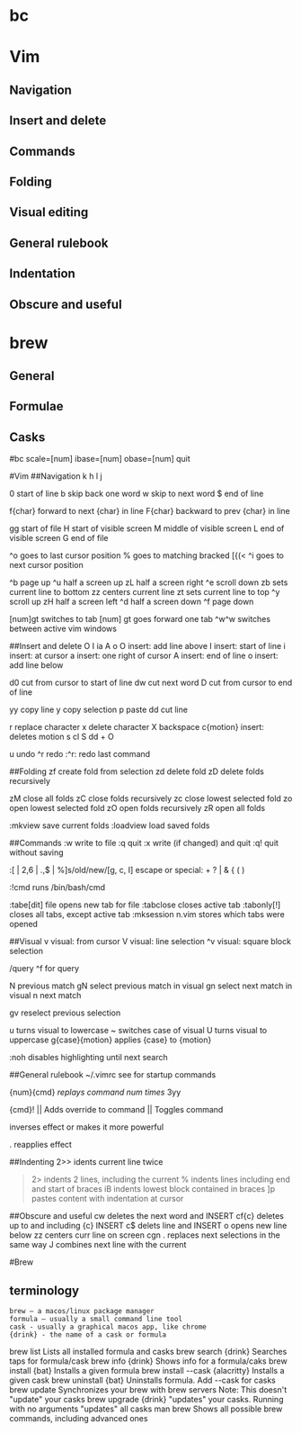 # bc
# Vim
##    Navigation
##    Insert and delete
##    Commands
##	  Folding
##    Visual editing
##    General rulebook
##    Indentation
##    Obscure and useful
# brew
##    General
##    Formulae
##    Casks


#bc
scale=[num]
ibase=[num]
obase=[num]
quit

#Vim
##Navigation
      k
    h   l
      j

0  start of line
b  skip back one word
w  skip to next word
$  end of line

f{char}  forward to next {char} in line
F{char}  backward to prev {char} in line

gg  start of file
H   start of visible screen
M   middle of visible screen
L   end of visible screen
G   end of file

^o  goes to last cursor position
%   goes to matching bracked [{(<
^i  goes to next cursor position

^b  page up
^u  half a screen up
zL  half a screen right
^e  scroll down
zb  sets current line to bottom
zz  centers current line
zt  sets current line to top
^y  scroll up
zH  half a screen left
^d  half a screen down
^f  page down

[num]gt  switches to tab [num]
gt  goes forward one tab
^w^w  switches between active vim windows

##Insert and delete
    O
    I    ia    A
    o
O  insert: add line above
I  insert: start of line
i  insert: at cursor
a  insert: one right of cursor
A  insert: end of line
o  insert: add line below

d0  cut from cursor to start of line
dw  cut next word
D   cut from cursor to end of line

yy  copy line
y   copy selection
p   paste
dd  cut line

r  replace character
x  delete character
X  backspace
c{motion}  insert: deletes motion
s  cl 
S  dd + O

u     undo
^r    redo
:^r:  redo last command	

##Folding
zf  create fold from selection
zd  delete fold
zD  delete folds recursively

zM  close all folds
zC  close folds recursively
zc  close lowest selected fold
zo  open lowest selected fold
zO  open folds recursively
zR  open all folds

:mkview    save current folds
:loadview  load saved folds

##Commands
:w   write to file
:q   quit
:x   write (if changed) and quit
:q!  quit without saving

:[ | 2,6 | .,$ | %]s/old/new/[g, c, I]
	escape or special: + ? | & { ( )

:!cmd  runs /bin/bash/cmd

:tabe[dit] file  opens new tab for file
:tabclose      closes active tab
:tabonly[!]    closes all tabs, except active tab
:mksession n.vim  stores which tabs were opened

##Visual
v   visual: from cursor
V   visual: line selection
^v  visual: square block selection

/query  ^f for query

N   previous match
gN  select previous match in visual
gn  select next match in visual
n   next match

gv  reselect previous selection

u  turns visual to lowercase
~  switches case of visual
U  turns visual to uppercase
g{case}{motion}  applies {case} to {motion}

:noh  disables highlighting until next search

##General rulebook
~/.vimrc  see for startup commands

{num}{cmd}  *replays command num times*
    3yy

{cmd}!
    || Adds override to command
    || Toggles command

<SHIFT>  inverses effect or makes it more powerful

.  reapplies effect

##Indenting
2>>   idents current line twice
>2>  indents 2 lines, including the current
>%   indents lines including end and start of braces
>iB  indents lowest block contained in braces
]p   pastes content with indentation at cursor

##Obscure and useful
cw  deletes the next word and INSERT
cf{c}  deletes up to and including {c} INSERT
c$  delets line and INSERT
o   opens new line below
zz  centers curr line on screen
cgn .  replaces next selections in the same way
J   combines next line with the current

#Brew
## terminology
	brew — a macos/linux package manager
	formula — usually a small command line tool
	cask - usually a graphical macos app, like chrome
	{drink} - the name of a cask or formula
brew list
	Lists all installed formula and casks
brew search {drink}
	Searches taps for formula/cask
brew info {drink}
	Shows info for a formula/caks
brew install {bat}
	Installs a given formula
brew install --cask {alacritty}
	Installs a given cask
brew uninstall {bat}
	Uninstalls formula. Add --cask for casks
brew update
	Synchronizes your brew with brew servers
	Note: This doesn't "update" your casks
brew upgrade {drink}
	"updates" your casks. Running with
	no arguments "updates" all casks
man brew
	Shows all possible brew commands, 
	including advanced ones
